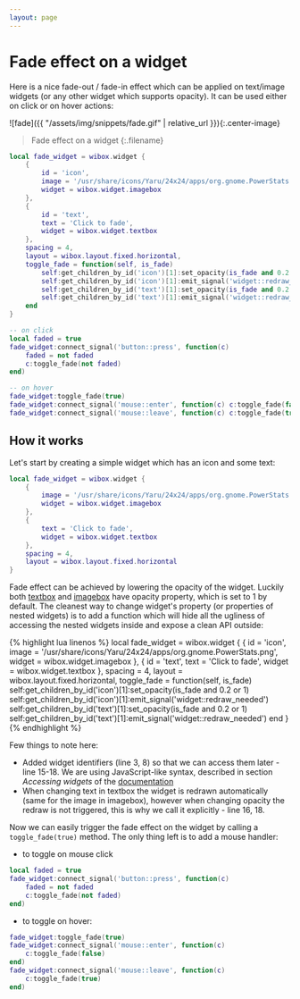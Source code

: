 ```yaml
---
layout: page
---
```


# Fade effect on a widget

Here is a nice fade-out / fade-in effect which can be applied on text/image widgets (or any other widget which supports opacity). It can be used either on click or on hover actions:

![fade]({{ "/assets/img/snippets/fade.gif" | relative_url }}){:.center-image}

>Fade effect on a widget
{:.filename}
```lua
local fade_widget = wibox.widget {
    {
        id = 'icon',
        image = '/usr/share/icons/Yaru/24x24/apps/org.gnome.PowerStats.png',
        widget = wibox.widget.imagebox
    },
    {
        id = 'text',
        text = 'Click to fade',
        widget = wibox.widget.textbox
    },
    spacing = 4,
    layout = wibox.layout.fixed.horizontal,
    toggle_fade = function(self, is_fade)
        self:get_children_by_id('icon')[1]:set_opacity(is_fade and 0.2 or 1)
        self:get_children_by_id('icon')[1]:emit_signal('widget::redraw_needed')
        self:get_children_by_id('text')[1]:set_opacity(is_fade and 0.2 or 1)
        self:get_children_by_id('text')[1]:emit_signal('widget::redraw_needed')
    end
}

-- on click
local faded = true
fade_widget:connect_signal('button::press', function(c)
    faded = not faded
    c:toggle_fade(not faded)
end)

-- on hover
fade_widget:toggle_fade(true)
fade_widget:connect_signal('mouse::enter', function(c) c:toggle_fade(false) end)
fade_widget:connect_signal('mouse::leave', function(c) c:toggle_fade(true) end)
```

## How it works

Let's start by creating a simple widget which has an icon and some text:


```lua
local fade_widget = wibox.widget {
    {
        image = '/usr/share/icons/Yaru/24x24/apps/org.gnome.PowerStats.png',
        widget = wibox.widget.imagebox
    },
    {
        text = 'Click to fade',
        widget = wibox.widget.textbox
    },
    spacing = 4,
    layout = wibox.layout.fixed.horizontal
}
```

Fade effect can be achieved by lowering the opacity of the widget. Luckily both [textbox](https://awesomewm.org/doc/api/classes/wibox.widget.textbox.html) and [imagebox](https://awesomewm.org/doc/api/classes/wibox.widget.imagebox.html) have opacity property, which is set to 1 by default. The cleanest way to change widget's property (or properties of nested widgets) is to add a function which will hide all the ugliness of accessing the nested widgets inside and expose a clean API outside:

{% highlight lua linenos %}
local fade_widget = wibox.widget {
    {
        id = 'icon',
        image = '/usr/share/icons/Yaru/24x24/apps/org.gnome.PowerStats.png',
        widget = wibox.widget.imagebox
    },
    {
        id = 'text',
        text = 'Click to fade',
        widget = wibox.widget.textbox
    },
    spacing = 4,
    layout = wibox.layout.fixed.horizontal,
    toggle_fade = function(self, is_fade)
        self:get_children_by_id('icon')[1]:set_opacity(is_fade and 0.2 or 1)
        self:get_children_by_id('icon')[1]:emit_signal('widget::redraw_needed')
        self:get_children_by_id('text')[1]:set_opacity(is_fade and 0.2 or 1)
        self:get_children_by_id('text')[1]:emit_signal('widget::redraw_needed')
    end
}
{% endhighlight %}

Few things to note here:

 - Added widget identifiers (line 3, 8) so that we can access them later - line 15-18. We are using JavaScript-like syntax, described in section _Accessing widgets_ of the [documentation](https://awesomewm.org/apidoc/documentation/03-declarative-layout.md.html)
 - When changing text in textbox the widget is redrawn automatically (same for the image in imagebox), however when changing opacity the redraw is not triggered, this is why we call it explicitly - line 16, 18. 

 Now we can easily trigger the fade effect on the widget by calling a `toggle_fade(true)` method. The only thing left is to add a mouse handler:

  - to toggle on mouse click

```lua
local faded = true
fade_widget:connect_signal('button::press', function(c)
    faded = not faded
    c:toggle_fade(not faded)
end)
```
  - to toggle on hover:

```lua
fade_widget:toggle_fade(true)
fade_widget:connect_signal('mouse::enter', function(c)
    c:toggle_fade(false)
end)
fade_widget:connect_signal('mouse::leave', function(c)
    c:toggle_fade(true)
end)
```
